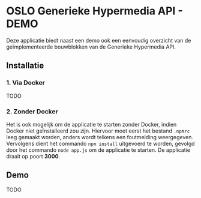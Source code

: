# OSLO Generieke Hypermedia API - DEMO

Deze applicatie biedt naast een demo ook een eenvoudig overzicht van de geïmplementeerde bouwblokken van de Generieke Hypermedia API.

## Installatie

### 1. Via Docker

TODO

### 2. Zonder Docker

Het is ook mogelijk om de applicatie te starten zonder Docker, indien Docker niet geïnstalleerd zou zijn. Hiervoor moet eerst het bestand `.npmrc` leeg gemaakt worden, anders wordt telkens een foutmelding weergegeven. Vervolgens dient het commando `npm install` uitgevoerd te worden, gevolgd door het commando `node app.js` om de applicatie te starten. De applicatie draait op poort **3000**.

## Demo

TODO
